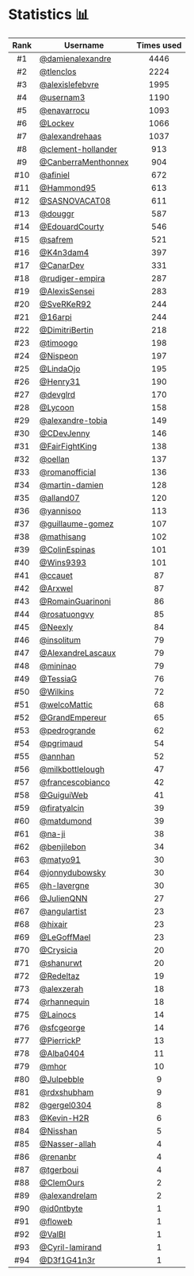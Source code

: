 # Statistics 📊

|Rank|Username|Times used|
:--------:|--------|:--------:|
|#1|[@damienalexandre](https://github.com/damienalexandre)|4446|
|#2|[@tlenclos](https://github.com/tlenclos)|2224|
|#3|[@alexislefebvre](https://github.com/alexislefebvre)|1995|
|#4|[@usernam3](https://github.com/usernam3)|1190|
|#5|[@enavarrocu](https://github.com/enavarrocu)|1093|
|#6|[@Lockev](https://github.com/Lockev)|1066|
|#7|[@alexandrehaas](https://github.com/alexandrehaas)|1037|
|#8|[@clement-hollander](https://github.com/clement-hollander)|913|
|#9|[@CanberraMenthonnex](https://github.com/CanberraMenthonnex)|904|
|#10|[@afiniel](https://github.com/afiniel)|672|
|#11|[@Hammond95](https://github.com/Hammond95)|613|
|#12|[@SASNOVACAT08](https://github.com/SASNOVACAT08)|611|
|#13|[@douggr](https://github.com/douggr)|587|
|#14|[@EdouardCourty](https://github.com/EdouardCourty)|546|
|#15|[@safrem](https://github.com/safrem)|521|
|#16|[@K4n3dam4](https://github.com/K4n3dam4)|397|
|#17|[@CanarDev](https://github.com/CanarDev)|331|
|#18|[@rudiger-empira](https://github.com/rudiger-empira)|287|
|#19|[@AlexisSensei](https://github.com/AlexisSensei)|283|
|#20|[@SveRKeR92](https://github.com/SveRKeR92)|244|
|#21|[@16arpi](https://github.com/16arpi)|244|
|#22|[@DimitriBertin](https://github.com/DimitriBertin)|218|
|#23|[@timoogo](https://github.com/timoogo)|198|
|#24|[@Nispeon](https://github.com/Nispeon)|197|
|#25|[@LindaOjo](https://github.com/LindaOjo)|195|
|#26|[@Henry31](https://github.com/Henry31)|190|
|#27|[@devglrd](https://github.com/devglrd)|170|
|#28|[@Lycoon](https://github.com/Lycoon)|158|
|#29|[@alexandre-tobia](https://github.com/alexandre-tobia)|149|
|#30|[@CDevJenny](https://github.com/CDevJenny)|146|
|#31|[@FairFightKing](https://github.com/FairFightKing)|138|
|#32|[@oellan](https://github.com/oellan)|137|
|#33|[@romanofficial](https://github.com/romanofficial)|136|
|#34|[@martin-damien](https://github.com/martin-damien)|128|
|#35|[@alland07](https://github.com/alland07)|120|
|#36|[@yannisoo](https://github.com/yannisoo)|113|
|#37|[@guillaume-gomez](https://github.com/guillaume-gomez)|107|
|#38|[@mathisang](https://github.com/mathisang)|102|
|#39|[@ColinEspinas](https://github.com/ColinEspinas)|101|
|#40|[@Wins9393](https://github.com/Wins9393)|101|
|#41|[@ccauet](https://github.com/ccauet)|87|
|#42|[@Arxwel](https://github.com/Arxwel)|87|
|#43|[@RomainGuarinoni](https://github.com/RomainGuarinoni)|86|
|#44|[@rosatuongvy](https://github.com/rosatuongvy)|85|
|#45|[@Neexly](https://github.com/Neexly)|84|
|#46|[@insolitum](https://github.com/insolitum)|79|
|#47|[@AlexandreLascaux](https://github.com/AlexandreLascaux)|79|
|#48|[@mininao](https://github.com/mininao)|79|
|#49|[@TessiaG](https://github.com/TessiaG)|76|
|#50|[@Wilkins](https://github.com/Wilkins)|72|
|#51|[@welcoMattic](https://github.com/welcoMattic)|68|
|#52|[@GrandEmpereur](https://github.com/GrandEmpereur)|65|
|#53|[@pedrogrande](https://github.com/pedrogrande)|62|
|#54|[@pgrimaud](https://github.com/pgrimaud)|54|
|#55|[@annhan](https://github.com/annhan)|52|
|#56|[@milkbottlelough](https://github.com/milkbottlelough)|47|
|#57|[@francescobianco](https://github.com/francescobianco)|42|
|#58|[@GuiguiWeb](https://github.com/GuiguiWeb)|41|
|#59|[@firatyalcin](https://github.com/firatyalcin)|39|
|#60|[@matdumond](https://github.com/matdumond)|39|
|#61|[@na-ji](https://github.com/na-ji)|38|
|#62|[@benjilebon](https://github.com/benjilebon)|34|
|#63|[@matyo91](https://github.com/matyo91)|30|
|#64|[@jonnydubowsky](https://github.com/jonnydubowsky)|30|
|#65|[@h-lavergne](https://github.com/h-lavergne)|30|
|#66|[@JulienQNN](https://github.com/JulienQNN)|27|
|#67|[@angulartist](https://github.com/angulartist)|23|
|#68|[@hixair](https://github.com/hixair)|23|
|#69|[@LeGoffMael](https://github.com/LeGoffMael)|23|
|#70|[@Crysicia](https://github.com/Crysicia)|20|
|#71|[@shanurwt](https://github.com/shanurwt)|20|
|#72|[@Redeltaz](https://github.com/Redeltaz)|19|
|#73|[@alexzerah](https://github.com/alexzerah)|18|
|#74|[@rhannequin](https://github.com/rhannequin)|18|
|#75|[@Lainocs](https://github.com/Lainocs)|14|
|#76|[@sfcgeorge](https://github.com/sfcgeorge)|14|
|#77|[@PierrickP](https://github.com/PierrickP)|13|
|#78|[@Alba0404](https://github.com/Alba0404)|11|
|#79|[@mhor](https://github.com/mhor)|10|
|#80|[@Julpebble](https://github.com/Julpebble)|9|
|#81|[@rdxshubham](https://github.com/rdxshubham)|9|
|#82|[@gergel0304](https://github.com/gergel0304)|8|
|#83|[@Kevin-H2R](https://github.com/Kevin-H2R)|6|
|#84|[@Nisshan](https://github.com/Nisshan)|5|
|#85|[@Nasser-allah](https://github.com/Nasser-allah)|4|
|#86|[@renanbr](https://github.com/renanbr)|4|
|#87|[@tgerboui](https://github.com/tgerboui)|4|
|#88|[@ClemOurs](https://github.com/ClemOurs)|2|
|#89|[@alexandrelam](https://github.com/alexandrelam)|2|
|#90|[@id0ntbyte](https://github.com/id0ntbyte)|1|
|#91|[@floweb](https://github.com/floweb)|1|
|#92|[@ValBl](https://github.com/ValBl)|1|
|#93|[@Cyril-lamirand](https://github.com/Cyril-lamirand)|1|
|#94|[@D3f1G41n3r](https://github.com/D3f1G41n3r)|1|
